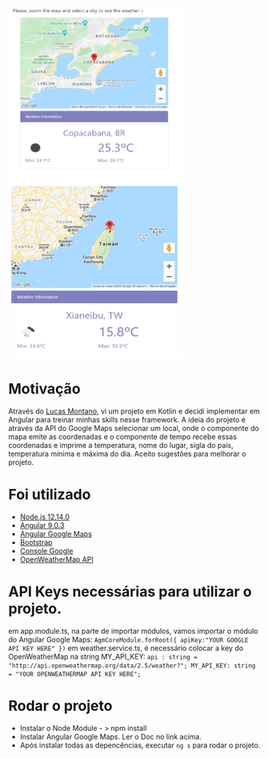  <img src="img/img1.PNG" width="350" height="350"> <img src="img/img2.PNG" width="350" height="350">
# Motivação
Através do [Lucas Montano](https://www.youtube.com/channel/UCyHOBY6IDZF9zOKJPou2Rgg), vi um projeto em Kotlin e decidi implementar em Angular para treinar minhas skills nesse framework.
A ideia do projeto é através da API do Google Maps selecionar um local, onde o componente do mapa emite as coordenadas e o componente de tempo recebe essas coordenadas e imprime a temperatura, nome do lugar, sigla do país, temperatura mínima e máxima do dia.
Aceito sugestões para melhorar o projeto.

# Foi utilizado
* [Node.js 12.14.0](https://nodejs.org/en/)
* [Angular 9.0.3](https://angular.io/)
* [Angular Google Maps](https://angular-maps.com/)
* [Bootstrap](https://getbootstrap.com/)
* [Console Google](https://console.developers.google.com/) 
* [OpenWeatherMap API](https://openweathermap.org/)

# API Keys necessárias para utilizar o projeto.
em app.module.ts, na parte de importar módulos, vamos importar o módulo do Angular Google Maps:
`AgmCoreModule.forRoot({
      apiKey:"YOUR GOOGLE API KEY HERE"
    })`
em weather.service.ts, é necessário colocar a key do OpenWeatherMap na string MY_API_KEY:
`api : string = "http://api.openweathermap.org/data/2.5/weather?";
    MY_API_KEY: string = "YOUR OPENWEATHERMAP API KEY HERE";`

# Rodar o projeto
 * Instalar o Node Module - > npm install 
 * Instalar Angular Google Maps. Ler o Doc no link acima.
 * Após instalar todas as depencências, executar `ng s` para rodar o projeto.

